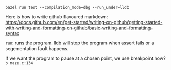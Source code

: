 
```
bazel run test --compilation_mode=dbg --run_under=lldb
```

Here is how to write github flavoured markdown:
https://docs.github.com/en/get-started/writing-on-github/getting-started-with-writing-and-formatting-on-github/basic-writing-and-formatting-syntax


`run`: runs the program. lldb will stop the program when assert fails or a segementation fault happens.

If we want the program to pause at a chosen point, we use breakpoint.how? 
`b maze.c:134`

